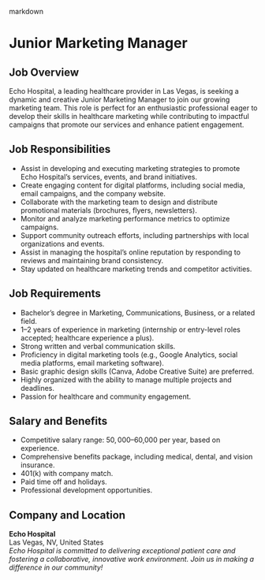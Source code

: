 markdown
# **Junior Marketing Manager**  

## **Job Overview**  
Echo Hospital, a leading healthcare provider in Las Vegas, is seeking a dynamic and creative Junior Marketing Manager to join our growing marketing team. This role is perfect for an enthusiastic professional eager to develop their skills in healthcare marketing while contributing to impactful campaigns that promote our services and enhance patient engagement.  

## **Job Responsibilities**  
- Assist in developing and executing marketing strategies to promote Echo Hospital’s services, events, and brand initiatives.  
- Create engaging content for digital platforms, including social media, email campaigns, and the company website.  
- Collaborate with the marketing team to design and distribute promotional materials (brochures, flyers, newsletters).  
- Monitor and analyze marketing performance metrics to optimize campaigns.  
- Support community outreach efforts, including partnerships with local organizations and events.  
- Assist in managing the hospital’s online reputation by responding to reviews and maintaining brand consistency.  
- Stay updated on healthcare marketing trends and competitor activities.  

## **Job Requirements**  
- Bachelor’s degree in Marketing, Communications, Business, or a related field.  
- 1–2 years of experience in marketing (internship or entry-level roles accepted; healthcare experience a plus).  
- Strong written and verbal communication skills.  
- Proficiency in digital marketing tools (e.g., Google Analytics, social media platforms, email marketing software).  
- Basic graphic design skills (Canva, Adobe Creative Suite) are preferred.  
- Highly organized with the ability to manage multiple projects and deadlines.  
- Passion for healthcare and community engagement.  

## **Salary and Benefits**  
- Competitive salary range: $50,000–$60,000 per year, based on experience.  
- Comprehensive benefits package, including medical, dental, and vision insurance.  
- 401(k) with company match.  
- Paid time off and holidays.  
- Professional development opportunities.  

## **Company and Location**  
**Echo Hospital**  
Las Vegas, NV, United States  
*Echo Hospital is committed to delivering exceptional patient care and fostering a collaborative, innovative work environment. Join us in making a difference in our community!*